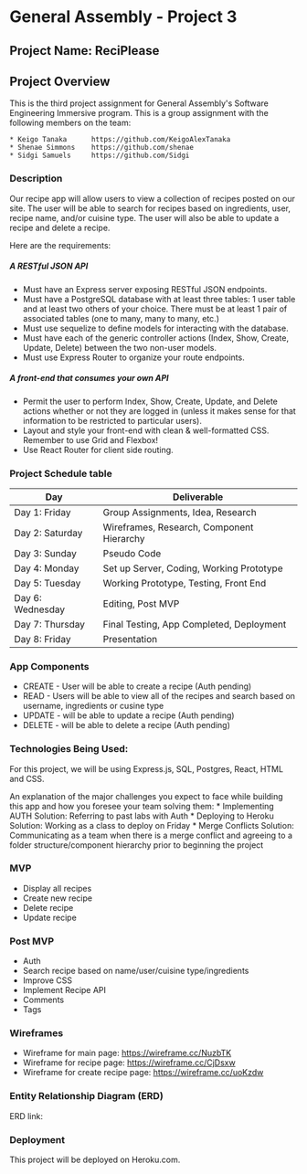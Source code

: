 # General Assembly - Project 3

## Project Name: ReciPlease

## Project Overview
This is the third project assignment for General Assembly's Software Engineering Immersive program. This is a group assignment with the following members on the team: 

    * Keigo Tanaka      https://github.com/KeigoAlexTanaka
    * Shenae Simmons    https://github.com/shenae
    * Sidgi Samuels     https://github.com/Sidgi

### Description
Our recipe app will allow users to view a collection of recipes posted on our site. The user will be able to search for recipes based on ingredients, user, recipe name, and/or cuisine type. The user will also be able to update a recipe and delete a recipe.

Here are the requirements: 

##### A RESTful JSON API
* Must have an Express server exposing RESTful JSON endpoints.
* Must have a PostgreSQL database with at least three tables: 1 user table and at least two others of your choice. There must be at least 1 pair of associated tables (one to many, many to many, etc.)
* Must use sequelize to define models for interacting with the database.
* Must have each of the generic controller actions (Index, Show, Create, Update, Delete) between the two non-user models.
* Must use Express Router to organize your route endpoints.
##### A front-end that consumes your own API
* Permit the user to perform Index, Show, Create, Update, and Delete actions whether or not they are logged in (unless it makes sense for that information to be restricted to particular users).
* Layout and style your front-end with clean & well-formatted CSS. Remember to use Grid and Flexbox!
* Use React Router for client side routing.


### Project Schedule table

Day | Deliverable
-----------------|----------------------------------------
Day 1: Friday    | Group Assignments, Idea, Research
Day 2: Saturday    | Wireframes, Research, Component Hierarchy
Day 3: Sunday   | Pseudo Code
Day 4: Monday | Set up Server, Coding, Working Prototype
Day 5: Tuesday  | Working Prototype, Testing, Front End
Day 6: Wednesday    | Editing, Post MVP
Day 7: Thursday    | Final Testing, App Completed, Deployment
Day 8: Friday    | Presentation


### App Components	
* CREATE - User will be able to create a recipe (Auth pending)
* READ - Users will be able to view all of the recipes and search based on username, ingredients or cusine type
* UPDATE - will be able to update a recipe (Auth pending)
* DELETE - will be able to delete a recipe (Auth pending)

### Technologies Being Used:
For this project, we will be using Express.js, SQL, Postgres, React, HTML and CSS. 

An explanation of the major challenges you expect to face while building this app and how you foresee your team solving them:
    * Implementing AUTH
        Solution: Referring to past labs with Auth
    * Deploying to Heroku
        Solution: Working as a class to deploy on Friday
    * Merge Conflicts
        Solution: Communicating as a team when there is a merge conflict and agreeing to a folder structure/component hierarchy prior to beginning the project

### MVP
* Display all recipes
* Create new recipe
* Delete recipe
* Update recipe

### Post MVP
* Auth
* Search recipe based on name/user/cuisine type/ingredients
* Improve CSS
* Implement Recipe API
* Comments
* Tags

### Wireframes
* Wireframe for main page: https://wireframe.cc/NuzbTK
* Wireframe for recipe page: https://wireframe.cc/CjDsxw
* Wireframe for create recipe page: https://wireframe.cc/uoKzdw

### Entity Relationship Diagram (ERD)
ERD link:

### Deployment
This project will be deployed on Heroku.com. 

